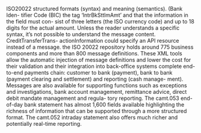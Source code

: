 ISO20022
structured formats (syntax) and meaning (semantics). 
(Bank Iden- tifier Code (BIC) 
the tag ‘IntrBkSttlmAmt’ and that the information in the field must con- sist of three letters (the ISO currency code) and up to 18 digits for the actual amount. 
Unless the reader understands a specific syntax, it’s not possible to understand the message content. 
CreditTransferTrans- actionInformation could specify an API resource instead of a message. 
the ISO 20022 repository holds around 775 business components and more than 800 message definitions. 
These XML tools allow the automatic injection of message definitions and lower the cost for their validation and their integration into back-office systems 
complete end-to-end payments chain: customer to bank (payment), bank to bank (payment clearing and settlement) and reporting (cash manage- ment). 
Messages are also available for supporting functions such as exceptions and investigations, bank account management, remittance advice, direct debit mandate management and regula- tory reporting. 
The camt.053 end-of-day bank statement has almost 1,600 fields available highlighting the richness of information that can be supported through a more structured format. The camt.052 intraday statement also offers much richer
and potentially real-time reporting.